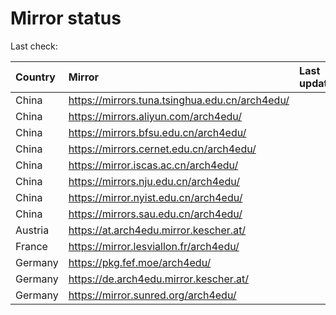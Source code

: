 <script src="./time.js"></script>
# Mirror status
Last check: <script type="text/javascript">localize(1737559385.8750622);</script>

|Country|Mirror|Last update|
|:------|:-----|:----------|
|China|https://mirrors.tuna.tsinghua.edu.cn/arch4edu/|<script type="text/javascript">localize(1737528180);</script>|
|China|https://mirrors.aliyun.com/arch4edu/|<script type="text/javascript">localize(1737528180);</script>|
|China|https://mirrors.bfsu.edu.cn/arch4edu/|<script type="text/javascript">localize(1737528180);</script>|
|China|https://mirrors.cernet.edu.cn/arch4edu/|<script type="text/javascript">localize(1737528180);</script>|
|China|https://mirror.iscas.ac.cn/arch4edu/|<script type="text/javascript">localize(1737484774);</script>|
|China|https://mirrors.nju.edu.cn/arch4edu/|<script type="text/javascript">localize(1737441800);</script>|
|China|https://mirror.nyist.edu.cn/arch4edu/|<script type="text/javascript">localize(1737528180);</script>|
|China|https://mirrors.sau.edu.cn/arch4edu/|<script type="text/javascript">localize(1731653531);</script>|
|Austria|https://at.arch4edu.mirror.kescher.at/|<script type="text/javascript">localize(1737528180);</script>|
|France|https://mirror.lesviallon.fr/arch4edu/|<script type="text/javascript">localize(1737528180);</script>|
|Germany|https://pkg.fef.moe/arch4edu/|<script type="text/javascript">localize(1737528180);</script>|
|Germany|https://de.arch4edu.mirror.kescher.at/|<script type="text/javascript">localize(1737528180);</script>|
|Germany|https://mirror.sunred.org/arch4edu/|<script type="text/javascript">localize(1737528180);</script>|

<script src="./tablefilter/tablefilter.js"></script>
<script src="./table.js"></script>